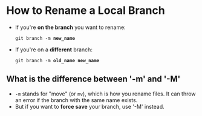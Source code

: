 # How to Rename a Local Branch

* If you're <b>on the branch</b> you want to rename:

    <code>git branch -m <b>new_name</b></code>

* If you're on a <b>different</b> branch:

    <code>git branch -m <b>old_name new_name</b></code>

## What is the difference between '-m' and '-M'
* `-m` stands for "move" (or `mv`), which is how you rename files. It can throw an error if the branch with the same name exists.
* But if you want to <b>force save</b> your branch, use '-M' instead.
